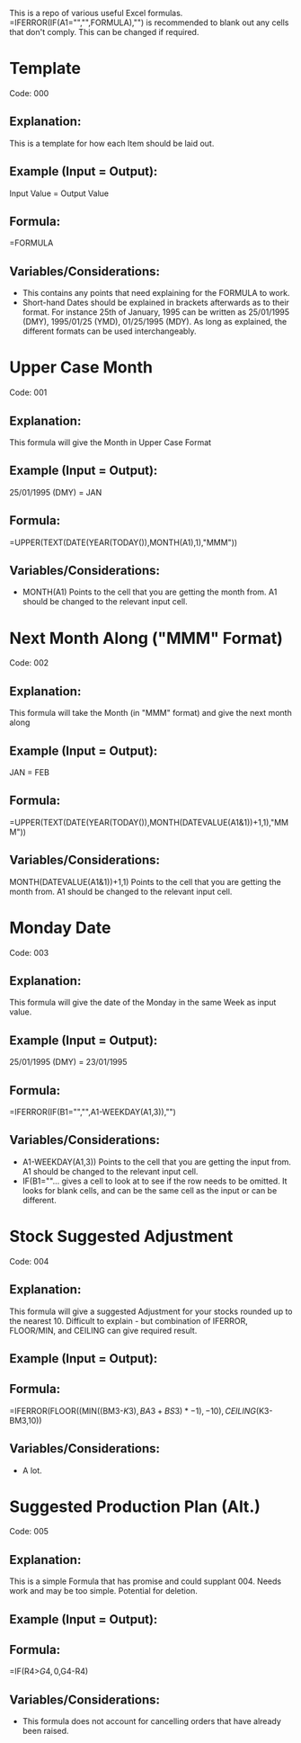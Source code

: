 This is a repo of various useful Excel formulas. =IFERROR(IF(A1="","",FORMULA),"") is recommended to blank out any cells that don't comply. This can be changed if required.

# Template
Code: 000
## Explanation:
This is a template for how each Item should be laid out.
## Example (Input = Output):
Input Value = Output Value
## Formula:
=FORMULA
## Variables/Considerations:
- This contains any points that need explaining for the FORMULA to work.
- Short-hand Dates should be explained in brackets afterwards as to their format. For instance 25th of January, 1995 can be written as 25/01/1995 (DMY), 1995/01/25 (YMD), 01/25/1995 (MDY). As long as explained, the different formats can be used interchangeably.

# Upper Case Month
Code: 001
## Explanation:
This formula will give the Month in Upper Case Format
## Example (Input = Output):
25/01/1995 (DMY) = JAN
## Formula:
=UPPER(TEXT(DATE(YEAR(TODAY()),MONTH(A1),1),"MMM"))
## Variables/Considerations:
- MONTH(A1) Points to the cell that you are getting the month from. A1 should be changed to the relevant input cell.


# Next Month Along ("MMM" Format)
Code: 002
## Explanation:
This formula will take the Month (in "MMM" format) and give the next month along
## Example (Input = Output):
JAN = FEB
## Formula:
=UPPER(TEXT(DATE(YEAR(TODAY()),MONTH(DATEVALUE(A1&1))+1,1),"MMM"))
## Variables/Considerations:
MONTH(DATEVALUE(A1&1))+1,1) Points to the cell that you are getting the month from. A1 should be changed to the relevant input cell.

# Monday Date
Code: 003
## Explanation:
This formula will give the date of the Monday in the same Week as input value.
## Example (Input = Output):
25/01/1995 (DMY) = 23/01/1995
## Formula:
=IFERROR(IF(B1="","",A1-WEEKDAY(A1,3)),"")
## Variables/Considerations:
- A1-WEEKDAY(A1,3)) Points to the cell that you are getting the input from. A1 should be changed to the relevant input cell.
- IF(B1=""... gives a cell to look at to see if the row needs to be omitted. It looks for blank cells, and can be the same cell as the input or can be different.

# Stock Suggested Adjustment
Code: 004
## Explanation:
This formula will give a suggested Adjustment for your stocks rounded up to the nearest 10. Difficult to explain - but combination of IFERROR, FLOOR/MIN, and CEILING can give required result.
## Example (Input = Output):
## Formula:
=IFERROR(FLOOR((MIN((BM3-$K3),BA3+BS3)*-1),-10),CEILING($K3-BM3,10))
## Variables/Considerations:
- A lot.

# Suggested Production Plan (Alt.)
Code: 005
## Explanation:
This is a simple Formula that has promise and could supplant 004. Needs work and may be too simple. Potential for deletion.
## Example (Input = Output):
## Formula:
=IF(R4>$G4,0,$G4-R4)
## Variables/Considerations:
- This formula does not account for cancelling orders that have already been raised.
